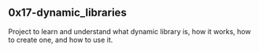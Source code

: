 ## 0x17-dynamic_libraries

Project to learn and understand what dynamic library is, how it works, how to create one, and how to use it. 
